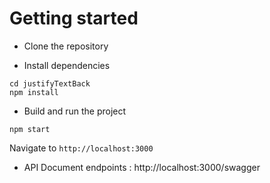 # Getting started
- Clone the repository

- Install dependencies
```
cd justifyTextBack
npm install
```
- Build and run the project
```
npm start
```
  Navigate to `http://localhost:3000`

- API Document endpoints : http://localhost:3000/swagger